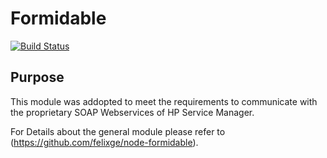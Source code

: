 # Formidable

[![Build Status](https://secure.travis-ci.org/felixge/node-formidable.png?branch=master)](http://travis-ci.org/felixge/node-formidable)

## Purpose

This module was addopted to meet the requirements to communicate with the proprietary SOAP Webservices of HP Service Manager.

For Details about the general module please refer to (https://github.com/felixge/node-formidable).
